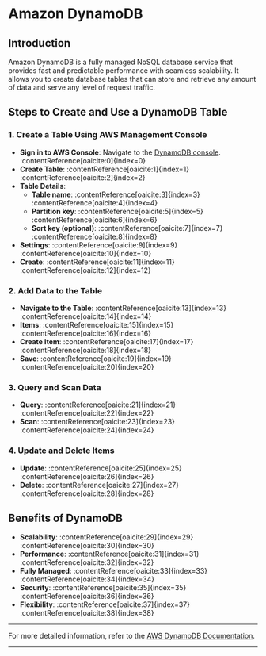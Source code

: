 # Amazon DynamoDB

## Introduction
Amazon DynamoDB is a fully managed NoSQL database service that provides fast and predictable performance with seamless scalability. It allows you to create database tables that can store and retrieve any amount of data and serve any level of request traffic.

## Steps to Create and Use a DynamoDB Table

### 1. **Create a Table Using AWS Management Console**
- **Sign in to AWS Console**: Navigate to the [DynamoDB console](https://console.aws.amazon.com/dynamodb/).&#8203;:contentReference[oaicite:0]{index=0}
- **Create Table**: :contentReference[oaicite:1]{index=1}&#8203;:contentReference[oaicite:2]{index=2}
- **Table Details**:
  - **Table name**: :contentReference[oaicite:3]{index=3}&#8203;:contentReference[oaicite:4]{index=4}
  - **Partition key**: :contentReference[oaicite:5]{index=5}&#8203;:contentReference[oaicite:6]{index=6}
  - **Sort key (optional)**: :contentReference[oaicite:7]{index=7}&#8203;:contentReference[oaicite:8]{index=8}
- **Settings**: :contentReference[oaicite:9]{index=9}&#8203;:contentReference[oaicite:10]{index=10}
- **Create**: :contentReference[oaicite:11]{index=11}&#8203;:contentReference[oaicite:12]{index=12}

### 2. **Add Data to the Table**
- **Navigate to the Table**: :contentReference[oaicite:13]{index=13}&#8203;:contentReference[oaicite:14]{index=14}
- **Items**: :contentReference[oaicite:15]{index=15}&#8203;:contentReference[oaicite:16]{index=16}
- **Create Item**: :contentReference[oaicite:17]{index=17}&#8203;:contentReference[oaicite:18]{index=18}
- **Save**: :contentReference[oaicite:19]{index=19}&#8203;:contentReference[oaicite:20]{index=20}

### 3. **Query and Scan Data**
- **Query**: :contentReference[oaicite:21]{index=21}&#8203;:contentReference[oaicite:22]{index=22}
- **Scan**: :contentReference[oaicite:23]{index=23}&#8203;:contentReference[oaicite:24]{index=24}

### 4. **Update and Delete Items**
- **Update**: :contentReference[oaicite:25]{index=25}&#8203;:contentReference[oaicite:26]{index=26}
- **Delete**: :contentReference[oaicite:27]{index=27}&#8203;:contentReference[oaicite:28]{index=28}

## Benefits of DynamoDB
- **Scalability**: :contentReference[oaicite:29]{index=29}&#8203;:contentReference[oaicite:30]{index=30}
- **Performance**: :contentReference[oaicite:31]{index=31}&#8203;:contentReference[oaicite:32]{index=32}
- **Fully Managed**: :contentReference[oaicite:33]{index=33}&#8203;:contentReference[oaicite:34]{index=34}
- **Security**: :contentReference[oaicite:35]{index=35}&#8203;:contentReference[oaicite:36]{index=36}
- **Flexibility**: :contentReference[oaicite:37]{index=37}&#8203;:contentReference[oaicite:38]{index=38}

---

For more detailed information, refer to the [AWS DynamoDB Documentation](https://docs.aws.amazon.com/dynamodb/).

---

